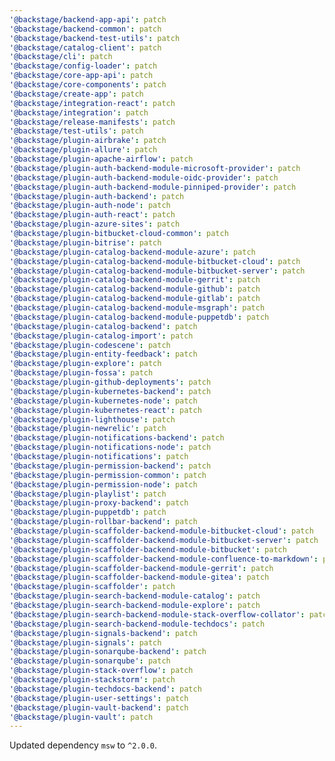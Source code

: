 ```yaml
---
'@backstage/backend-app-api': patch
'@backstage/backend-common': patch
'@backstage/backend-test-utils': patch
'@backstage/catalog-client': patch
'@backstage/cli': patch
'@backstage/config-loader': patch
'@backstage/core-app-api': patch
'@backstage/core-components': patch
'@backstage/create-app': patch
'@backstage/integration-react': patch
'@backstage/integration': patch
'@backstage/release-manifests': patch
'@backstage/test-utils': patch
'@backstage/plugin-airbrake': patch
'@backstage/plugin-allure': patch
'@backstage/plugin-apache-airflow': patch
'@backstage/plugin-auth-backend-module-microsoft-provider': patch
'@backstage/plugin-auth-backend-module-oidc-provider': patch
'@backstage/plugin-auth-backend-module-pinniped-provider': patch
'@backstage/plugin-auth-backend': patch
'@backstage/plugin-auth-node': patch
'@backstage/plugin-auth-react': patch
'@backstage/plugin-azure-sites': patch
'@backstage/plugin-bitbucket-cloud-common': patch
'@backstage/plugin-bitrise': patch
'@backstage/plugin-catalog-backend-module-azure': patch
'@backstage/plugin-catalog-backend-module-bitbucket-cloud': patch
'@backstage/plugin-catalog-backend-module-bitbucket-server': patch
'@backstage/plugin-catalog-backend-module-gerrit': patch
'@backstage/plugin-catalog-backend-module-github': patch
'@backstage/plugin-catalog-backend-module-gitlab': patch
'@backstage/plugin-catalog-backend-module-msgraph': patch
'@backstage/plugin-catalog-backend-module-puppetdb': patch
'@backstage/plugin-catalog-backend': patch
'@backstage/plugin-catalog-import': patch
'@backstage/plugin-codescene': patch
'@backstage/plugin-entity-feedback': patch
'@backstage/plugin-explore': patch
'@backstage/plugin-fossa': patch
'@backstage/plugin-github-deployments': patch
'@backstage/plugin-kubernetes-backend': patch
'@backstage/plugin-kubernetes-node': patch
'@backstage/plugin-kubernetes-react': patch
'@backstage/plugin-lighthouse': patch
'@backstage/plugin-newrelic': patch
'@backstage/plugin-notifications-backend': patch
'@backstage/plugin-notifications-node': patch
'@backstage/plugin-notifications': patch
'@backstage/plugin-permission-backend': patch
'@backstage/plugin-permission-common': patch
'@backstage/plugin-permission-node': patch
'@backstage/plugin-playlist': patch
'@backstage/plugin-proxy-backend': patch
'@backstage/plugin-puppetdb': patch
'@backstage/plugin-rollbar-backend': patch
'@backstage/plugin-scaffolder-backend-module-bitbucket-cloud': patch
'@backstage/plugin-scaffolder-backend-module-bitbucket-server': patch
'@backstage/plugin-scaffolder-backend-module-bitbucket': patch
'@backstage/plugin-scaffolder-backend-module-confluence-to-markdown': patch
'@backstage/plugin-scaffolder-backend-module-gerrit': patch
'@backstage/plugin-scaffolder-backend-module-gitea': patch
'@backstage/plugin-scaffolder': patch
'@backstage/plugin-search-backend-module-catalog': patch
'@backstage/plugin-search-backend-module-explore': patch
'@backstage/plugin-search-backend-module-stack-overflow-collator': patch
'@backstage/plugin-search-backend-module-techdocs': patch
'@backstage/plugin-signals-backend': patch
'@backstage/plugin-signals': patch
'@backstage/plugin-sonarqube-backend': patch
'@backstage/plugin-sonarqube': patch
'@backstage/plugin-stack-overflow': patch
'@backstage/plugin-stackstorm': patch
'@backstage/plugin-techdocs-backend': patch
'@backstage/plugin-user-settings': patch
'@backstage/plugin-vault-backend': patch
'@backstage/plugin-vault': patch
---
```


Updated dependency `msw` to `^2.0.0`.
